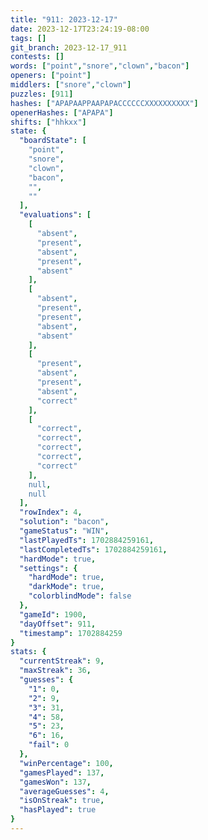 ```yaml
---
title: "911: 2023-12-17"
date: 2023-12-17T23:24:19-08:00
tags: []
git_branch: 2023-12-17_911
contests: []
words: ["point","snore","clown","bacon"]
openers: ["point"]
middlers: ["snore","clown"]
puzzles: [911]
hashes: ["APAPAAPPAAPAPACCCCCCXXXXXXXXXX"]
openerHashes: ["APAPA"]
shifts: ["hhkxx"]
state: {
  "boardState": [
    "point",
    "snore",
    "clown",
    "bacon",
    "",
    ""
  ],
  "evaluations": [
    [
      "absent",
      "present",
      "absent",
      "present",
      "absent"
    ],
    [
      "absent",
      "present",
      "present",
      "absent",
      "absent"
    ],
    [
      "present",
      "absent",
      "present",
      "absent",
      "correct"
    ],
    [
      "correct",
      "correct",
      "correct",
      "correct",
      "correct"
    ],
    null,
    null
  ],
  "rowIndex": 4,
  "solution": "bacon",
  "gameStatus": "WIN",
  "lastPlayedTs": 1702884259161,
  "lastCompletedTs": 1702884259161,
  "hardMode": true,
  "settings": {
    "hardMode": true,
    "darkMode": true,
    "colorblindMode": false
  },
  "gameId": 1900,
  "dayOffset": 911,
  "timestamp": 1702884259
}
stats: {
  "currentStreak": 9,
  "maxStreak": 36,
  "guesses": {
    "1": 0,
    "2": 9,
    "3": 31,
    "4": 58,
    "5": 23,
    "6": 16,
    "fail": 0
  },
  "winPercentage": 100,
  "gamesPlayed": 137,
  "gamesWon": 137,
  "averageGuesses": 4,
  "isOnStreak": true,
  "hasPlayed": true
}
---
```

<!-- more -->
